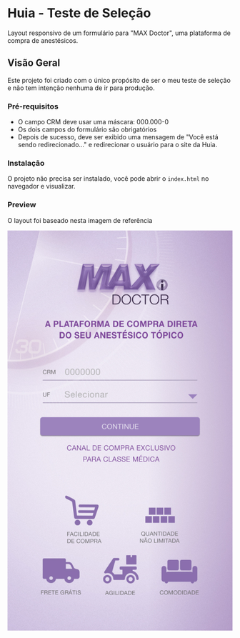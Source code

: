 # Huia - Teste de Seleção

Layout responsivo de um formulário para "MAX Doctor", uma plataforma de compra de anestésicos.

## Visão Geral

Este projeto foi criado com o único propósito de ser o meu teste de seleção e não tem intenção nenhuma de ir para produção.

### Pré-requisitos
- O campo CRM deve usar uma máscara: 000.000-0
- Os dois campos do formulário são obrigatórios
- Depois de sucesso, deve ser exibido uma mensagem de "Você está sendo redirecionado..." e redirecionar o usuário para o site da Huia.

### Instalação

O projeto não precisa ser instalado, você pode abrir o `index.html` no navegador e visualizar.

### Preview

O layout foi baseado nesta imagem de referência

![PSD layout MAX Doctor](./assets/psd/maxidoctor_mobile.jpg)
